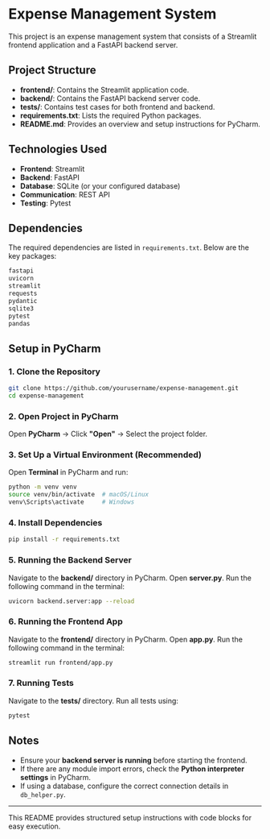 # Expense Management System

This project is an expense management system that consists of a Streamlit frontend application and a FastAPI backend server.

## Project Structure

- **frontend/**: Contains the Streamlit application code.
- **backend/**: Contains the FastAPI backend server code.
- **tests/**: Contains test cases for both frontend and backend.
- **requirements.txt**: Lists the required Python packages.
- **README.md**: Provides an overview and setup instructions for PyCharm.

## Technologies Used

- **Frontend**: Streamlit  
- **Backend**: FastAPI  
- **Database**: SQLite (or your configured database)  
- **Communication**: REST API  
- **Testing**: Pytest  

## Dependencies

The required dependencies are listed in `requirements.txt`. Below are the key packages:

```txt
fastapi
uvicorn
streamlit
requests
pydantic
sqlite3
pytest
pandas
```

## Setup in PyCharm

### 1. Clone the Repository
```sh
git clone https://github.com/yourusername/expense-management.git
cd expense-management
```

### 2. Open Project in PyCharm
Open **PyCharm** → Click **"Open"** → Select the project folder.

### 3. Set Up a Virtual Environment (Recommended)
Open **Terminal** in PyCharm and run:
```sh
python -m venv venv
source venv/bin/activate  # macOS/Linux
venv\Scripts\activate     # Windows
```

### 4. Install Dependencies
```sh
pip install -r requirements.txt
```

### 5. Running the Backend Server
Navigate to the **backend/** directory in PyCharm.
Open **server.py**.
Run the following command in the terminal:
```sh
uvicorn backend.server:app --reload
```

### 6. Running the Frontend App
Navigate to the **frontend/** directory in PyCharm.
Open **app.py**.
Run the following command in the terminal:
```sh
streamlit run frontend/app.py
```

### 7. Running Tests
Navigate to the **tests/** directory.
Run all tests using:
```sh
pytest
```

## Notes
- Ensure your **backend server is running** before starting the frontend.
- If there are any module import errors, check the **Python interpreter settings** in PyCharm.
- If using a database, configure the correct connection details in `db_helper.py`.

---
This README provides structured setup instructions with code blocks for easy execution.

    